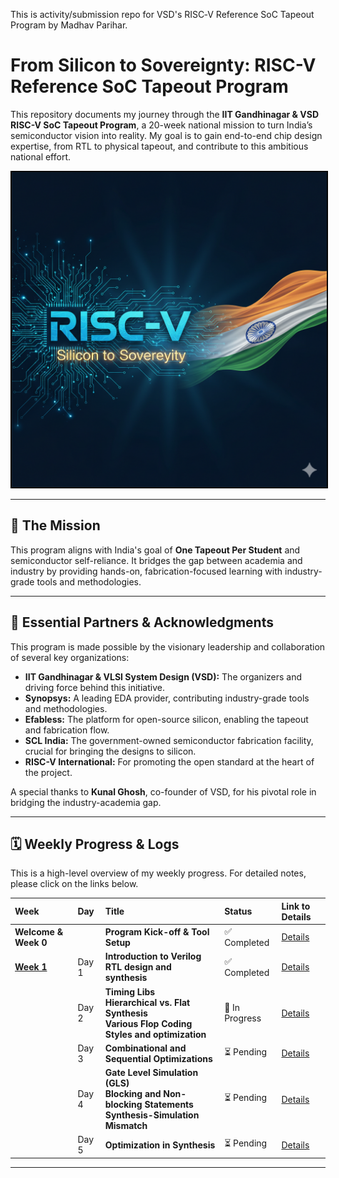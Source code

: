 
This is activity/submission repo for VSD's RISC‑V Reference SoC Tapeout Program by Madhav Parihar.

# From Silicon to Sovereignty: RISC-V Reference SoC Tapeout Program

This repository documents my journey through the **IIT Gandhinagar & VSD RISC-V SoC Tapeout Program**, a 20-week national mission to turn India’s semiconductor vision into reality. My goal is to gain end-to-end chip design expertise, from RTL to physical tapeout, and contribute to this ambitious national effort.

<p align="center">
  <img src="/Week_0/W0_images/Mission_RISCV_India.png" alt="SoC Design Flow" width="600" style="border:2px solid black;"/>
</p>

---

## 🚀 The Mission

This program aligns with India's goal of **One Tapeout Per Student** and semiconductor self-reliance. It bridges the gap between academia and industry by providing hands-on, fabrication-focused learning with industry-grade tools and methodologies.

---

## 🙏 Essential Partners & Acknowledgments

This program is made possible by the visionary leadership and collaboration of several key organizations:

* **IIT Gandhinagar & VLSI System Design (VSD):** The organizers and driving force behind this initiative.
* **Synopsys:** A leading EDA provider, contributing industry-grade tools and methodologies.
* **Efabless:** The platform for open-source silicon, enabling the tapeout and fabrication flow.
* **SCL India:** The government-owned semiconductor fabrication facility, crucial for bringing the designs to silicon.
* **RISC-V International:** For promoting the open standard at the heart of the project.

A special thanks to **Kunal Ghosh**, co-founder of VSD, for his pivotal role in bridging the industry-academia gap.

---

## 🗓️ Weekly Progress & Logs

This is a high-level overview of my weekly progress. For detailed notes, please click on the links below.

| Week | Day | Title | Status | Link to Details |
| :--- | :--- | :--- | :--- | :--- |
| **Welcome & Week 0** | |**Program Kick-off & Tool Setup** | ✅ Completed | [Details](https://github.com/NeoSemiDen/MP-VSD-RV-SoC-TO-P/blob/main/Week_0/Week_0_readme.md) |
|[**Week 1**](https://github.com/NeoSemiDen/MP-VSD-RV-SoC-TO-P/blob/main/Week_1/Week_1_readme.md)| Day 1 |**Introduction to Verilog RTL design and synthesis**|✅ Completed|[Details](https://github.com/NeoSemiDen/MP-VSD-RV-SoC-TO-P/blob/main/Week_1/Day_1/W1_D1_readme.md)|
|| Day 2 | **Timing Libs** <br> **Hierarchical vs. Flat Synthesis** <br> **Various Flop Coding Styles and optimization** |🚧 In Progress|[Details](https://github.com/NeoSemiDen/MP-VSD-RV-SoC-TO-P/blob/main/Week_1/Day_2/W1_D2_readme.md)|
|| Day 3 |**Combinational and Sequential Optimizations**|⏳ Pending|[Details](https://github.com/NeoSemiDen/MP-VSD-RV-SoC-TO-P/blob/main/Week_1/Day_3/W1_D3_readme.md)|
|| Day 4 |**Gate Level Simulation (GLS)** <br> **Blocking and Non-blocking Statements** <br> **Synthesis-Simulation Mismatch**|⏳ Pending|[Details](https://github.com/NeoSemiDen/MP-VSD-RV-SoC-TO-P/blob/main/Week_1/Day_4/W1_D4_readme.md)|
|| Day 5 |**Optimization in Synthesis**|⏳ Pending|[Details](https://github.com/NeoSemiDen/MP-VSD-RV-SoC-TO-P/blob/main/Week_1/Day_5/W1_D5_readme.md)|
---

